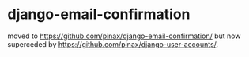django-email-confirmation
=========================

moved to <https://github.com/pinax/django-email-confirmation/> but now superceded by
<https://github.com/pinax/django-user-accounts/>.
